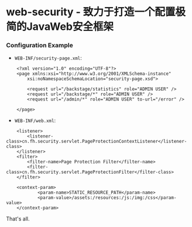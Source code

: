 # web-security - 致力于打造一个配置极简的JavaWeb安全框架

### Configuration Example
* `WEB-INF/security-page.xml`:<br />
```
	<?xml version="1.0" encoding="UTF-8"?>
	<page xmlns:xsi="http://www.w3.org/2001/XMLSchema-instance"
		xsi:noNamespaceSchemaLocation="security-page.xsd">

		<request url="/backstage/statistics" role="ADMIN USER" />
		<request url="/backstage/*" role="ADMIN USER" />
		<request url="/admin/*" role="ADMIN USER" to-url="/error" />

	</page>
```

* `WEB-INF/web.xml`:<br />
```
	<listener>
		<listener-class>cn.fh.security.servlet.PageProtectionContextListener</listener-class>
	</listener>
	<filter>
		<filter-name>Page Protection Filter</filter-name>
		<filter-class>cn.fh.security.servlet.PageProtectionFilter</filter-class>
	</filter>
	
	<context-param>
            <param-name>STATIC_RESOURCE_PATH</param-name>
            <param-value>/assets:/resources:/js:/img:/css</param-value>
    </context-param>
```


That's all.
